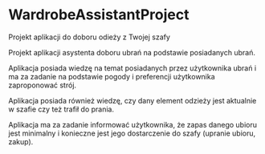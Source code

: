 # WardrobeAssistantProject
Projekt aplikacji do doboru odieży z Twojej szafy

Projekt aplikacji asystenta doboru ubrań na podstawie posiadanych ubrań.

Aplikacja posiada wiedzę na temat posiadanych przez użytkownika ubrań i ma za zadanie na podstawie pogody i preferencji użytkownika zaproponować strój.

Aplikacja posiada również wiedzę, czy dany element odzieży jest aktualnie w szafie czy też trafił do prania. 

Aplikacja ma za zadanie informować użytkownika, że zapas danego ubioru jest minimalny i konieczne jest jego dostarczenie do szafy (upranie ubioru, zakup).
